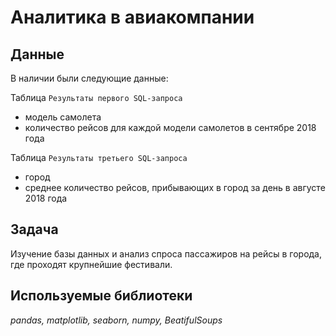 # Аналитика в авиакомпании

## Данные

В наличии были следующие данные:

Таблица `Результаты первого SQL-запроса `
- модель самолета
- количество рейсов для каждой модели самолетов в сентябре 2018 года

Таблица `Результаты третьего SQL-запроса `
- город
- среднее количество рейсов, прибывающих в город за день в августе 2018 года

## Задача
Изучение базы данных и анализ спроса пассажиров на рейсы в города, где проходят крупнейшие фестивали.

## Используемые библиотеки
*pandas, matplotlib, seaborn, numpy, BeatifulSoups*
